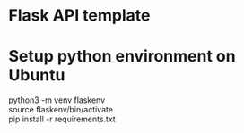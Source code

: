 # Flask API template

# Setup python environment on Ubuntu
python3 -m venv flaskenv \
source flaskenv/bin/activate \
pip install -r requirements.txt


